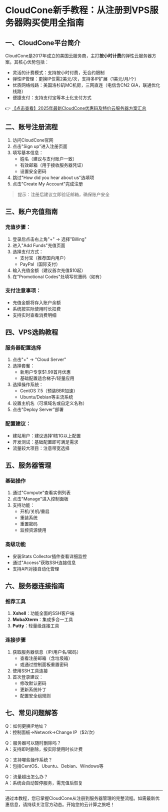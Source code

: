 # CloudCone新手教程：从注册到VPS服务器购买使用全指南

## 一、CloudCone平台简介

CloudCone是2017年成立的美国云服务商，主打**按小时计费**的弹性云服务器方案。其核心优势包括：

- 灵活的计费模式：支持按小时付费，无合约限制
- 弹性IP管理：更换IP仅需2美元/次，支持多IP扩展（1美元/月/个）
- 优质网络线路：美国洛杉矶MC机房，三网直连（电信含CN2 GIA，联通优化线路）
- 便捷支付：支持支付宝等本土化支付方式

👉 [【点击查看】2025年最新CloudCone优惠码及特价云服务器方案汇总](https://bit.ly/Cloudcone)

## 二、账号注册流程

1. 访问CloudCone官网
2. 点击"Sign up"进入注册页面
3. 填写基本信息：
   - 姓名（建议与支付账户一致）
   - 有效邮箱（用于接收服务器凭证）
   - 设置安全密码
4. 跳过"How did you hear about us"选填项
5. 点击"Create My Account"完成注册

> 提示：注册后建议立即验证邮箱，确保账户安全

## 三、账户充值指南

### 充值步骤：
1. 登录后点击右上角"+" → 选择"Billing"
2. 进入"Add Funds"充值页面
3. 选择支付方式：
   - 支付宝（推荐国内用户）
   - PayPal（国际支付）
4. 输入充值金额（建议首次充值$10起）
5. 在"Promotional Codes"处填写优惠码（如有）

### 支付注意事项：
- 充值金额将存入账户余额
- 系统按实际使用时长扣费
- 支持实时查看消费明细

## 四、VPS选购教程

### 服务器配置选择
1. 点击"+" → "Cloud Server"
2. 选择套餐：
   - 新用户专享$1.99首月优惠
   - 基础配置适合梯子/轻量应用
3. 选择操作系统：
   - CentOS 7.5（预装BBR加速）
   - Ubuntu/Debian等主流系统
4. 设置主机名（可填域名或自定义名称）
5. 点击"Deploy Server"部署

### 配置建议：
- 建站用户：建议选择1核1G以上配置
- 开发测试：基础配置即可满足需求
- 流量较大项目：注意带宽选择

## 五、服务器管理

### 基础操作
1. 通过"Compute"查看实例列表
2. 点击"Manage"进入控制面板
3. 支持功能：
   - 开机/关机/重启
   - 重装系统
   - 重置密码
   - 监控资源使用

### 高级功能
- 安装Stats Collector插件查看详细监控
- 通过"Access"获取SSH连接信息
- 支持API对接自动化管理

## 六、服务器连接指南

### 推荐工具
1. **Xshell**：功能全面的SSH客户端
2. **MobaXterm**：集成多合一工具
3. **Putty**：轻量级连接工具

### 连接步骤
1. 获取服务器信息（IP/用户名/密码）
   - 查看注册邮箱（含垃圾箱）
   - 或通过控制面板重置密码
2. 使用SSH工具连接
3. 首次登录建议：
   - 修改默认密码
   - 更新系统补丁
   - 配置安全组规则

## 七、常见问题解答

Q：如何更换IP地址？  
A：控制面板→Network→Change IP（$2/次）

Q：服务器可以随时删除吗？  
A：支持即时删除，按实际使用时长计费

Q：支持哪些操作系统？  
A：包括CentOS、Ubuntu、Debian、Windows等

Q：流量超出怎么办？  
A：系统会自动暂停服务，需充值后恢复

---

通过本教程，您已掌握CloudCone从注册到服务器管理的完整流程。如需最新优惠信息，请持续关注官方动态。开始您的云计算之旅吧！